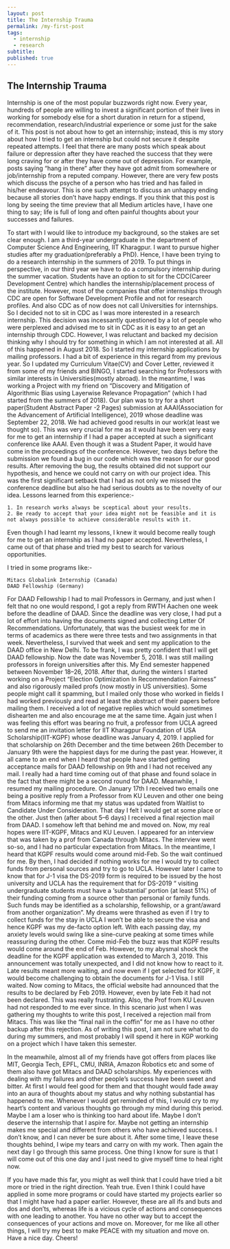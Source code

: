 ```yaml
---
layout: post
title: The Internship Trauma
permalink: /my-first-post
tags:
  - internship
  - research
subtitle:
published: true
---
```


## The Internship Trauma<br>
Internship is one of the most popular buzzwords right now. Every year, hundreds of people are willing to invest a significant portion of their lives in working for somebody else for a short duration in return for a stipend, recommendation, research/industrial experience or some just for the sake of it. This post is not about how to get an internship; instead, this is my story about how I tried to get an internship but could not secure it despite repeated attempts. I feel that there are many posts which speak about failure or depression after they have reached the success that they were long craving for or after they have come out of depression. For example, posts saying “hang in there” after they have got admit from somewhere or job/internship from a reputed company. However, there are very few posts which discuss the psyche of a person who has tried and has failed in his/her endeavour. This is one such attempt to discuss an unhappy ending because all stories don’t have happy endings. If you think that this post is long by seeing the time preview that all Medium articles have, I have one thing to say; life is full of long and often painful thoughts about your successes and failures.

To start with I would like to introduce my background, so the stakes are set clear enough. I am a third-year undergraduate in the department of Computer Science And Engineering, IIT Kharagpur. I want to pursue higher studies after my graduation(preferably a PhD). Hence, I have been trying to do a research internship in the summers of 2019. To put things in perspective, in our third year we have to do a compulsory internship during the summer vacation. Students have an option to sit for the CDC(Career Development Centre) which handles the internship/placement process of the institute. However, most of the companies that offer internships through CDC are open for Software Development Profile and not for research profiles. And also CDC as of now does not call Universities for internships. So I decided not to sit in CDC as I was more interested in a research internship. This decision was incessantly questioned by a lot of people who were perplexed and advised me to sit in CDC as it is easy to an get an internship through CDC. However, I was reluctant and backed my decision thinking why I should try for something in which I am not interested at all. All of this happened in August 2018. So I started my internship applications by mailing professors. I had a bit of experience in this regard from my previous year. So I updated my Curriculum Vitae(CV) and Cover Letter, reviewed it from some of my friends and BINGO, I started searching for Professors with similar interests in Universities(mostly abroad). In the meantime, I was working a Project with my friend on “Discovery and Mitigation of Algorithmic Bias using Layerwise Relevance Propagation” (which I had started from the summers of 2018). Our plan was to try for a short paper(Student Abstract Paper -2 Pages) submission at AAAI(Association for the Advancement of Artificial Intelligence), 2019 whose deadline was September 22, 2018. We had achieved good results in our work(at least we thought so). This was very crucial for me as it would have been very easy for me to get an internship if I had a paper accepted at such a significant conference like AAAI. Even though it was a Student Paper, it would have come in the proceedings of the conference. However, two days before the submission we found a bug in our code which was the reason for our good results. After removing the bug, the results obtained did not support our hypothesis, and hence we could not carry on with our project idea. This was the first significant setback that I had as not only we missed the conference deadline but also he had serious doubts as to the novelty of our idea. Lessons learned from this experience:-

    1. In research works always be sceptical about your results.
    2. Be ready to accept that your idea might not be feasible and it is not always possible to achieve considerable results with it.

Even though I had learnt my lessons, I knew it would become really tough for me to get an internship as I had no paper accepted. Nevertheless, I came out of that phase and tried my best to search for various opportunities.

I tried in some programs like:-

    Mitacs Globalink Internship (Canada)
    DAAD Fellowship (Germany)

For DAAD Fellowship I had to mail Professors in Germany, and just when I felt that no one would respond, I got a reply from RWTH Aachen one week before the deadline of DAAD. Since the deadline was very close, I had put a lot of effort into having the documents signed and collecting Letter Of Recommendations. Unfortunately, that was the busiest week for me in terms of academics as there were three tests and two assignments in that week.
Nevertheless, I survived that week and sent my application to the DAAD office in New Delhi. To be frank, I was pretty confident that I will get DAAD fellowship. Now the date was November 5, 2018. I was still mailing professors in foreign universities after this. My End semester happened between November 18–26, 2018. After that, during the winters I started working on a Project “Election Optimization In Recommendation Fairness” and also rigorously mailed profs (now mostly in US universities). Some people might call it spamming, but I mailed only those who worked in fields I had worked previously and read at least the abstract of their papers before mailing them. I received a lot of negative replies which would sometimes dishearten me and also encourage me at the same time.
Again just when I was feeling this effort was bearing no fruit, a professor from UCLA agreed to send me an invitation letter for IIT Kharagpur Foundation of USA Scholarship(IIT-KGPF) whose deadline was January 4, 2019. I applied for that scholarship on 26th December and the time between 26th December to January 9th were the happiest days for me during the past year. However, it all came to an end when I heard that people have started getting acceptance mails for DAAD fellowship on 9th and I had not received any mail. I really had a hard time coming out of that phase and found solace in the fact that there might be a second round for DAAD. Meanwhile, I resumed my mailing procedure. On January 17th I received two emails one being a positive reply from a Professor from KU Leuven and other one being from Mitacs informing me that my status was updated from Waitlist to Candidate Under Consideration. That day I felt I would get at some place or the other. Just then (after about 5–6 days) I received a final rejection mail from DAAD. I somehow left that behind me and moved on. Now, my real hopes were IIT-KGPF, Mitacs and KU Leuven. I appeared for an interview that was taken by a prof from Canada through Mitacs. The interview went so-so, and I had no particular expectation from Mitacs. In the meantime, I heard that KGPF results would come around mid-Feb. So the wait continued for me. By then, I had decided if nothing works for me I would try to collect funds from personal sources and try to go to UCLA. However later I came to know that for J-1 visa the DS-2019 form is required to be issued by the host university and UCLA has the requirement that for DS-2019 “ visiting undergraduate students must have a ‘substantial’ portion (at least 51%) of their funding coming from a source other than personal or family funds. Such funds may be identified as a scholarship, fellowship, or a grant/award from another organization”. My dreams were thrashed as even if I try to collect funds for the stay in UCLA I won’t be able to secure the visa and hence KGPF was my de-facto option left. With each passing day, my anxiety levels would swing like a sine-curve peaking at some times while reassuring during the other. Come mid-Feb the buzz was that KGPF results would come around the end of Feb. However, to my abysmal shock the deadline for the KGPF application was extended to March 3, 2019. This announcement was totally unexpected, and I did not know how to react to it. Late results meant more waiting, and now even if I get selected for KGPF, it would become challenging to obtain the documents for J-1 Visa. I still waited. Now coming to Mitacs, the official website had announced that the results to be declared by Feb 2019. However, even by late Feb it had not been declared. This was really frustrating. Also, the Prof from KU Leuven had not responded to me ever since. In this scenario just when I was gathering my thoughts to write this post, I received a rejection mail from Mitacs. This was like the “final nail in the coffin” for me as I have no other backup after this rejection. As of writing this post, I am not sure what to do during my summers, and most probably I will spend it here in KGP working on a project which I have taken this semester.

In the meanwhile, almost all of my friends have got offers from places like MIT, Georgia Tech, EPFL, CMU, INRIA, Amazon Robotics etc and some of them also have got Mitacs and DAAD scholarships. My experiences with dealing with my failures and other people’s success have been sweet and bitter. At first I would feel good for them and that thought would fade away into an aura of thoughts about my status and why nothing substantial has happened to me. Whenever I would get reminded of this, I would cry to my heart’s content and various thoughts go through my mind during this period. Maybe I am a loser who is thinking too hard about life. Maybe I don’t deserve the internship that I aspire for. Maybe not getting an internship makes me special and different from others who have achieved success. I don’t know, and I can never be sure about it. After some time, I leave these thoughts behind, I wipe my tears and carry on with my work. Then again the next day I go through this same process. One thing I know for sure is that I will come out of this one day and I just need to give myself time to heal right now.

If you have made this far, you might as well think that I could have tried a bit more or tried in the right direction. Yeah true. Even I think I could have applied in some more programs or could have started my projects earlier so that I might have had a paper earlier. However, these are all ifs and buts and dos and don’ts, whereas life is a vicious cycle of actions and consequences with one leading to another. You have no other way but to accept the consequences of your actions and move on. Moreover, for me like all other things, I will try my best to make PEACE with my situation and move on. Have a nice day. Cheers!
<br>
